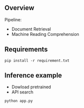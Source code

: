 ## Overview
Pipeline:
- Document Retrieval
- Machine Reading Comprehension
## Requirements
```
pip install -r requirement.txt
```
## Inference example
- Dowload pretrained
- API search


```
python app.py
```



